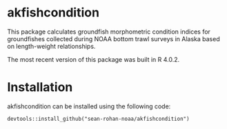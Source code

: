# akfishcondition
This package calculates groundfish morphometric condition indices for groundfishes collected during NOAA bottom trawl surveys in Alaska based on length-weight relationships.

The most recent version of this package was built in R 4.0.2.

# Installation

akfishcondition can be installed using the following code:

```{r}
devtools::install_github("sean-rohan-noaa/akfishcondition")
```
